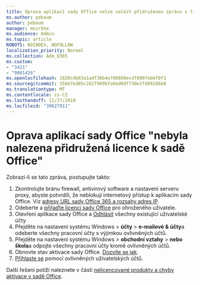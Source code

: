 ```yaml
---
title: Oprava aplikací sady Office nelze nalézt přidruženou zprávu s licencí pro sadu Office
ms.author: pebaum
author: pebaum
manager: mnirkhe
ms.audience: Admin
ms.topic: article
ROBOTS: NOINDEX, NOFOLLOW
localization_priority: Normal
ms.collection: Adm_O365
ms.custom:
- "3421"
- "9001426"
ms.openlocfilehash: 1820cdb83a1adf36b4e7d0898ecdf8097eb6f0f3
ms.sourcegitcommit: 358e7ed05c262f909bfa9ed0df730e1fd89266b8
ms.translationtype: MT
ms.contentlocale: cs-CZ
ms.lasthandoff: 11/27/2019
ms.locfileid: "39627911"
---
```

# <a name="fixing-the-office-apps-couldnt-find-office-licenses-associated-message"></a>Oprava aplikací sady Office "nebyla nalezena přidružená licence k sadě Office"

Zobrazí-li se tato zpráva, postupujte takto:

1. Zkontrolujte bránu firewall, antivirový software a nastavení serveru proxy, abyste potvrdili, že neblokují internetový přístup k aplikacím sady Office. Viz [adresy URL sady Office 365 a rozsahy adres IP](https://docs.microsoft.com/office365/enterprise/urls-and-ip-address-ranges).
2. Odeberte a [přiřaďte licenci sady Office](https://docs.microsoft.com/office365/admin/manage/assign-licenses-to-users) pro ohroženého uživatele. 
3. Otevření aplikace sady Office a [Odhlásit](https://support.office.com/article/5a20dc11-47e9-4b6f-945d-478cb6d92071) všechny existující uživatelské účty
4. Přejděte na nastavení systému Windows > **účty** > **e-mailové & účty**a odeberte všechny pracovní účty s výjimkou ovlivněných účtů.
5. Přejděte na nastavení systému Windows > **obchodní vztahy** > **nebo škola**a odpojte všechny pracovní účty kromě ovlivněných účtů.
6. Obnovte stav aktivace sady Office. [Dozvíte se jak](https://docs.microsoft.com/office365/troubleshoot/activation/reset-office-365-proplus-activation-state).
7. [Přihlaste se](https://support.office.com/article/628ea040-f265-49de-b986-be09c3ebf8a9) pomocí ovlivněných uživatelských účtů.

Další řešení potíží naleznete v části [nelicencované produkty a chyby aktivace v sadě Office](https://support.office.com/Article/0d23d3c0-c19c-4b2f-9845-5344fedc4380).
